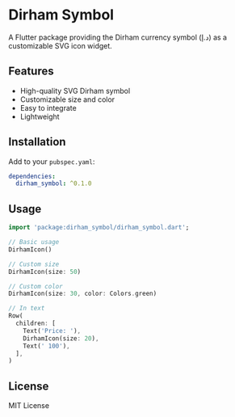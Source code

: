 # Dirham Symbol

A Flutter package providing the Dirham currency symbol (د.إ) as a customizable SVG icon widget.

## Features

- High-quality SVG Dirham symbol
- Customizable size and color
- Easy to integrate
- Lightweight

## Installation

Add to your `pubspec.yaml`:
```yaml
dependencies:
  dirham_symbol: ^0.1.0
```

## Usage
```dart
import 'package:dirham_symbol/dirham_symbol.dart';

// Basic usage
DirhamIcon()

// Custom size
DirhamIcon(size: 50)

// Custom color
DirhamIcon(size: 30, color: Colors.green)

// In text
Row(
  children: [
    Text('Price: '),
    DirhamIcon(size: 20),
    Text(' 100'),
  ],
)
```

## License

MIT License
